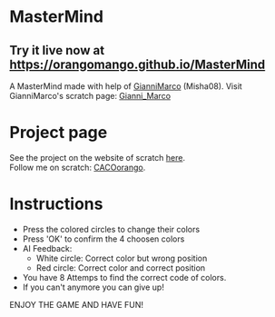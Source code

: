 # MasterMind
## Try it live now at https://orangomango.github.io/MasterMind
A MasterMind made with help of [GianniMarco](https://www.github.com/GianniMarco) (Misha08).
Visit GianniMarco's scratch page: [Gianni_Marco](https://scratch.mit.edu/users/Gianni_Marco/)

# Project page
See the project on the website of scratch [here](https://scratch.mit.edu/projects/385833683/). <br />
Follow me on scratch: [CACOorango](https://scratch.mit.edu/users/CACOorango/).

# Instructions

* Press the colored circles to change their colors
* Press 'OK' to confirm the 4 choosen colors
* AI Feedback:
  * White circle: Correct color but wrong position
  * Red circle: Correct color and correct position
* You have 8 Attemps to find the correct code of colors.
* If you can't anymore you can give up!

ENJOY THE GAME AND HAVE FUN!

